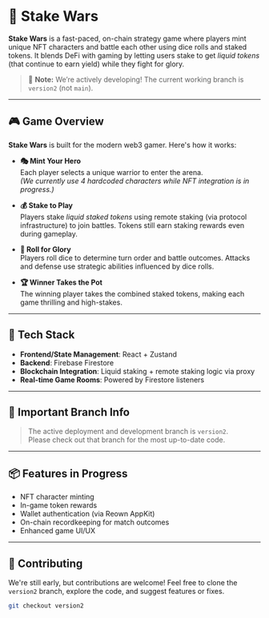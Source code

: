 # 🥷 Stake Wars

**Stake Wars** is a fast-paced, on-chain strategy game where players mint unique NFT characters and battle each other using dice rolls and staked tokens. It blends DeFi with gaming by letting users stake to get *liquid tokens* (that continue to earn yield) while they fight for glory.

> 🚧 **Note:** We’re actively developing! The current working branch is `version2` (not `main`).

---

## 🎮 Game Overview

**Stake Wars** is built for the modern web3 gamer. Here's how it works:

- **🎭 Mint Your Hero**  
  Each player selects a unique warrior to enter the arena.  
  _(We currently use 4 hardcoded characters while NFT integration is in progress.)_

- **💰 Stake to Play**  
  Players stake *liquid staked tokens* using remote staking (via protocol infrastructure) to join battles. Tokens still earn staking rewards even during gameplay.

- **🎲 Roll for Glory**  
  Players roll dice to determine turn order and battle outcomes. Attacks and defense use strategic abilities influenced by dice rolls.

- **🏆 Winner Takes the Pot**  
  The winning player takes the combined staked tokens, making each game thrilling and high-stakes.

---

## 🔧 Tech Stack

- **Frontend/State Management**: React + Zustand  
- **Backend**: Firebase Firestore  
- **Blockchain Integration**: Liquid staking + remote staking logic via proxy  
- **Real-time Game Rooms**: Powered by Firestore listeners

---

## 📁 Important Branch Info

> The active deployment and development branch is `version2`.  
> Please check out that branch for the most up-to-date code.

---

## 📦 Features in Progress

- NFT character minting  
- In-game token rewards  
- Wallet authentication (via Reown AppKit)  
- On-chain recordkeeping for match outcomes  
- Enhanced game UI/UX

---

## 🤝 Contributing

We're still early, but contributions are welcome! Feel free to clone the `version2` branch, explore the code, and suggest features or fixes.

```bash
git checkout version2
